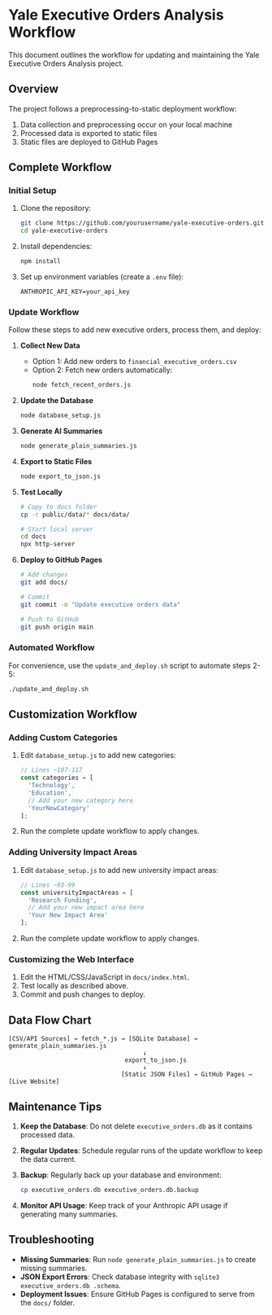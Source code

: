 # Yale Executive Orders Analysis Workflow

This document outlines the workflow for updating and maintaining the Yale Executive Orders Analysis project.

## Overview

The project follows a preprocessing-to-static deployment workflow:

1. Data collection and preprocessing occur on your local machine
2. Processed data is exported to static files
3. Static files are deployed to GitHub Pages

## Complete Workflow

### Initial Setup

1. Clone the repository:
   ```bash
   git clone https://github.com/yourusername/yale-executive-orders.git
   cd yale-executive-orders
   ```

2. Install dependencies:
   ```bash
   npm install
   ```

3. Set up environment variables (create a `.env` file):
   ```
   ANTHROPIC_API_KEY=your_api_key
   ```

### Update Workflow

Follow these steps to add new executive orders, process them, and deploy:

1. **Collect New Data**
   - Option 1: Add new orders to `financial_executive_orders.csv`
   - Option 2: Fetch new orders automatically:
     ```bash
     node fetch_recent_orders.js
     ```

2. **Update the Database**
   ```bash
   node database_setup.js
   ```

3. **Generate AI Summaries**
   ```bash
   node generate_plain_summaries.js
   ```

4. **Export to Static Files**
   ```bash
   node export_to_json.js
   ```

5. **Test Locally**
   ```bash
   # Copy to docs folder
   cp -r public/data/* docs/data/
   
   # Start local server
   cd docs
   npx http-server
   ```

6. **Deploy to GitHub Pages**
   ```bash
   # Add changes
   git add docs/
   
   # Commit
   git commit -m "Update executive orders data"
   
   # Push to GitHub
   git push origin main
   ```

### Automated Workflow

For convenience, use the `update_and_deploy.sh` script to automate steps 2-5:

```bash
./update_and_deploy.sh
```

## Customization Workflow

### Adding Custom Categories

1. Edit `database_setup.js` to add new categories:
   ```javascript
   // Lines ~107-117
   const categories = [
     'Technology', 
     'Education', 
     // Add your new category here
     'YourNewCategory'
   ];
   ```

2. Run the complete update workflow to apply changes.

### Adding University Impact Areas

1. Edit `database_setup.js` to add new university impact areas:
   ```javascript
   // Lines ~93-99
   const universityImpactAreas = [
     'Research Funding',
     // Add your new impact area here
     'Your New Impact Area'
   ];
   ```

2. Run the complete update workflow to apply changes.

### Customizing the Web Interface

1. Edit the HTML/CSS/JavaScript in `docs/index.html`.
2. Test locally as described above.
3. Commit and push changes to deploy.

## Data Flow Chart

```
[CSV/API Sources] → fetch_*.js → [SQLite Database] → generate_plain_summaries.js 
                                     ↓
                                export_to_json.js
                                     ↓
                               [Static JSON Files] → GitHub Pages → [Live Website]
```

## Maintenance Tips

1. **Keep the Database**: Do not delete `executive_orders.db` as it contains processed data.

2. **Regular Updates**: Schedule regular runs of the update workflow to keep the data current.

3. **Backup**: Regularly back up your database and environment:
   ```bash
   cp executive_orders.db executive_orders.db.backup
   ```

4. **Monitor API Usage**: Keep track of your Anthropic API usage if generating many summaries.

## Troubleshooting

- **Missing Summaries**: Run `node generate_plain_summaries.js` to create missing summaries.
- **JSON Export Errors**: Check database integrity with `sqlite3 executive_orders.db .schema`.
- **Deployment Issues**: Ensure GitHub Pages is configured to serve from the `docs/` folder.